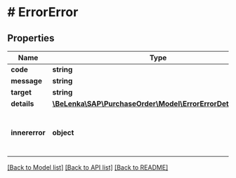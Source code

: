 # # ErrorError

## Properties

Name | Type | Description | Notes
------------ | ------------- | ------------- | -------------
**code** | **string** |  |
**message** | **string** |  |
**target** | **string** |  | [optional]
**details** | [**\BeLenka\SAP\PurchaseOrder\Model\ErrorErrorDetailsInner[]**](ErrorErrorDetailsInner.md) |  | [optional]
**innererror** | **object** | The structure of this object is service-specific | [optional]

[[Back to Model list]](../../README.md#models) [[Back to API list]](../../README.md#endpoints) [[Back to README]](../../README.md)
